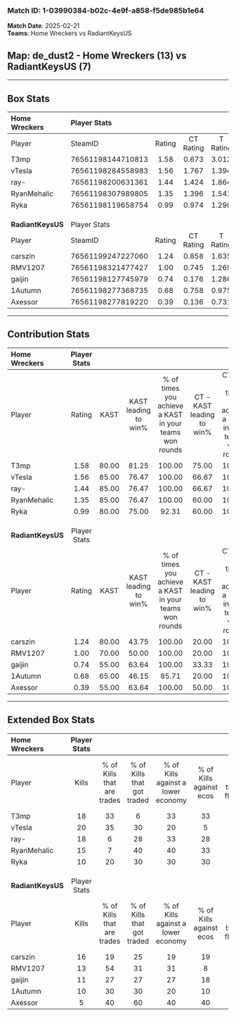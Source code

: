 ### Match ID: 1-03990384-b02c-4e9f-a858-f5de985b1e64  
**Match Date**: 2025-02-21  
**Teams**: Home Wreckers vs RadiantKeysUS  

## **Map**: de_dust2 - Home Wreckers (13) vs RadiantKeysUS (7)  
---  

## Box Stats  

| **Home Wreckers** | Player Stats      |        |           |          |       |       |       |         |        |      |     |
| :- | :- | :-: | :-: | :-: | :-: | :-: | :-: | :-: | :-: | :-: | :-: |
| Player            | SteamID           | Rating | CT Rating | T Rating | KAST  |  ADR  | Kills | Assists | Deaths | K/D  | HS% |
| T3mp              | 76561198144710813 |  1.58  |   0.673   |  3.012   | 80.00 | 112.9 |  18   |    7    |   9    | 2.00 | 50  |
| vTesla            | 76561198284558983 |  1.56  |   1.767   |  1.394   | 85.00 | 76.1  |  20   |    3    |   9    | 2.22 | 45  |
| ray-              | 76561198200631361 |  1.44  |   1.424   |  1.864   | 85.00 | 92.8  |  18   |    6    |   13   | 1.38 | 22  |
| RyanMehalic       | 76561198307989805 |  1.35  |   1.396   |  1.541   | 85.00 | 91.3  |  15   |    9    |   12   | 1.25 | 60  |
| Ryka              | 76561198119658754 |  0.99  |   0.974   |  1.290   | 80.00 | 62.8  |  10   |    7    |   12   | 0.83 | 30  |
|                   |                   |        |           |          |       |       |       |         |        |      |     |
|                   |                   |        |           |          |       |       |       |         |        |      |     |
|                   |                   |        |           |          |       |       |       |         |        |      |     |
| **RadiantKeysUS** | Player Stats      |        |           |          |       |       |       |         |        |      |     |
| Player            | SteamID           | Rating | CT Rating | T Rating | KAST  |  ADR  | Kills | Assists | Deaths | K/D  | HS% |
| carszin           | 76561199247227060 |  1.24  |   0.858   |  1.635   | 80.00 | 84.6  |  16   |    2    |   14   | 1.14 | 68  |
| RMV1207           | 76561198321477427 |  1.00  |   0.745   |  1.269   | 70.00 | 70.3  |  13   |    3    |   14   | 0.93 | 69  |
| gaijin            | 76561198127745979 |  0.74  |   0.176   |  1.286   | 55.00 | 70.5  |  11   |    5    |   17   | 0.65 | 54  |
| 1Autumn           | 76561198277368735 |  0.68  |   0.758   |  0.975   | 65.00 | 55.2  |  10   |    2    |   18   | 0.56 | 40  |
| Axessor           | 76561198277819220 |  0.39  |   0.136   |  0.731   | 55.00 | 49.1  |   5   |    6    |   18   | 0.28 | 100 |
---  

## Contribution Stats  

| **Home Wreckers** | Player Stats |       |                      |                                                        |                           |                                                             |                          |                                                            |
| :- | :-: | :-: | :-: | :-: | :-: | :-: | :-: | :-: |
| Player            |    Rating    | KAST  | KAST leading to win% | % of times you achieve a KAST in your teams won rounds | CT - KAST leading to win% | CT - % of times you achieve a KAST in your teams won rounds | T - KAST leading to win% | T - % of times you achieve a KAST in your teams won rounds |
| T3mp              |     1.58     | 80.00 |        81.25         |                         100.00                         |           75.00           |                           100.00                            |          87.50           |                           100.00                           |
| vTesla            |     1.56     | 85.00 |        76.47         |                         100.00                         |           66.67           |                           100.00                            |          87.50           |                           100.00                           |
| ray-              |     1.44     | 85.00 |        76.47         |                         100.00                         |           66.67           |                           100.00                            |          87.50           |                           100.00                           |
| RyanMehalic       |     1.35     | 85.00 |        76.47         |                         100.00                         |           60.00           |                           100.00                            |          100.00          |                           100.00                           |
| Ryka              |     0.99     | 80.00 |        75.00         |                         92.31                          |           60.00           |                           100.00                            |          100.00          |                           85.71                            |
|                   |              |       |                      |                                                        |                           |                                                             |                          |                                                            |
|                   |              |       |                      |                                                        |                           |                                                             |                          |                                                            |
|                   |              |       |                      |                                                        |                           |                                                             |                          |                                                            |
| **RadiantKeysUS** | Player Stats |       |                      |                                                        |                           |                                                             |                          |                                                            |
| Player            |    Rating    | KAST  | KAST leading to win% | % of times you achieve a KAST in your teams won rounds | CT - KAST leading to win% | CT - % of times you achieve a KAST in your teams won rounds | T - KAST leading to win% | T - % of times you achieve a KAST in your teams won rounds |
| carszin           |     1.24     | 80.00 |        43.75         |                         100.00                         |           20.00           |                           100.00                            |          54.55           |                           100.00                           |
| RMV1207           |     1.00     | 70.00 |        50.00         |                         100.00                         |           20.00           |                           100.00                            |          66.67           |                           100.00                           |
| gaijin            |     0.74     | 55.00 |        63.64         |                         100.00                         |           33.33           |                           100.00                            |          75.00           |                           100.00                           |
| 1Autumn           |     0.68     | 65.00 |        46.15         |                         85.71                          |           20.00           |                           100.00                            |          62.50           |                           83.33                            |
| Axessor           |     0.39     | 55.00 |        63.64         |                         100.00                         |           50.00           |                           100.00                            |          66.67           |                           100.00                           |
---  

## Extended Box Stats  

| **Home Wreckers** | Player Stats |                            |                            |                                    |                         |                              |                                 |        |                             |                                     |                          |                               |                            |
| :- | :-: | :-: | :-: | :-: | :-: | :-: | :-: | :-: | :-: | :-: | :-: | :-: | :-: |
| Player            |    Kills     | % of Kills that are trades | % of Kills that got traded | % of Kills against a lower economy | % of Kills against ecos | % of Kills that are flawless | % of Kills that are close duels | Deaths | % of Deaths that get traded | % of Deaths against a lower economy | % of Deaths against ecos | % of Deaths that are flawless | % of Deaths that are close |
| T3mp              |      18      |             33             |             6              |                 33                 |           33            |              72              |                6                |   9    |             11              |                 11                  |            11            |              44               |             22             |
| vTesla            |      20      |             35             |             30             |                 20                 |            5            |              65              |               20                |   9    |             22              |                 11                  |            0             |              67               |             11             |
| ray-              |      18      |             6              |             28             |                 33                 |           28            |              83              |               11                |   13   |             46              |                  8                  |            8             |              77               |             8              |
| RyanMehalic       |      15      |             7              |             40             |                 40                 |           33            |              40              |                7                |   12   |             33              |                 17                  |            8             |              50               |             17             |
| Ryka              |      10      |             20             |             30             |                 30                 |           30            |              80              |               10                |   12   |             33              |                  0                  |            0             |              25               |             17             |
|                   |              |                            |                            |                                    |                         |                              |                                 |        |                             |                                     |                          |                               |                            |
|                   |              |                            |                            |                                    |                         |                              |                                 |        |                             |                                     |                          |                               |                            |
|                   |              |                            |                            |                                    |                         |                              |                                 |        |                             |                                     |                          |                               |                            |
| **RadiantKeysUS** | Player Stats |                            |                            |                                    |                         |                              |                                 |        |                             |                                     |                          |                               |                            |
| Player            |    Kills     | % of Kills that are trades | % of Kills that got traded | % of Kills against a lower economy | % of Kills against ecos | % of Kills that are flawless | % of Kills that are close duels | Deaths | % of Deaths that get traded | % of Deaths against a lower economy | % of Deaths against ecos | % of Deaths that are flawless | % of Deaths that are close |
| carszin           |      16      |             19             |             25             |                 19                 |           19            |              63              |                0                |   14   |             21              |                  0                  |            0             |              64               |             7              |
| RMV1207           |      13      |             54             |             31             |                 31                 |            8            |              54              |               15                |   14   |             14              |                  0                  |            0             |              71               |             14             |
| gaijin            |      11      |             27             |             27             |                 27                 |           18            |              27              |               18                |   17   |             24              |                 12                  |            12            |              76               |             12             |
| 1Autumn           |      10      |             30             |             30             |                 20                 |           10            |              50              |               30                |   18   |             44              |                 11                  |            6             |              67               |             6              |
| Axessor           |      5       |             40             |             60             |                 40                 |           40            |              80              |               20                |   18   |             22              |                 17                  |            11            |              61               |             17             |
